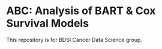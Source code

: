 # ABC: Analysis of BART & Cox Survival Models

This repository is for BDSI Cancer Data Science group.
